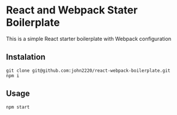 # React and Webpack Stater Boilerplate

This is a simple React starter boilerplate with Webpack configuration

## Instalation

```
git clone git@github.com:john2220/react-webpack-boilerplate.git
npm i
```

## Usage

```
npm start
```
